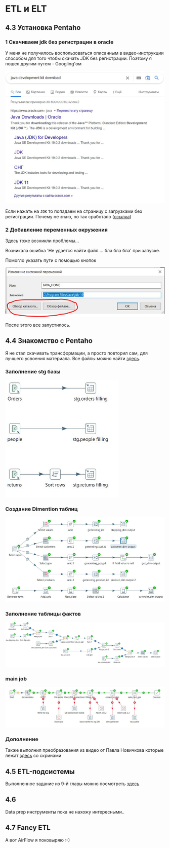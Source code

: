# ETL и ELT

## 4.3 Установка Pentaho

### 1 Скачиваем jdk без регистрации в oracle

У меня не получилось воспользоваться описанным в видео-инструкции способом для того чтобы скачать JDK без регистрации.
Поэтому я пошел другим путем - Googling'ом

![jdk_download](./img/jdk_download.JPG)

Если нажать на `JDK` то попадаем на страницу с загрузками без регистрации. Почему не знаю, но так сработало ([ссылка](https://www.oracle.com/in/java/technologies/downloads/#jdk19-windows))

### 2 Добавление переменных окружения

Здесь тоже возникли проблемы...

Возникала ошибка 'Не удается найти файл.... бла бла бла' при запуске.

Помогло указать пути с помощью кнопок

![Env_var](./img/Pentaho_variables.JPG)

После этого все запустилось.

## 4.4 Знакомство с Pentaho

Я не стал скачивать трансформации, а просто повторил сам, для лучшего усвоения материала. Все файлы можно найти [здесь](./4-4/).

### Заполнение stg базы

![4-4-1](./4-4/img/filling_stg.JPG)

### Создание Dimention таблиц

![4-4-2](./4-4/img/dim_generation.JPG)

### Заполнение таблицы фактов

![4-4-3](./4-4/img/filling_sales_fact.JPG)

### main job

![4-4-4](./4-4/img/main_job.JPG)

### Дополнение

Также выполнил преобразования из видео от Павла Новичкова которые лежат [здесь](./pentaho_intro/novickov_pjct/) со скринами

## 4.5 ETL-подсистемы

Выполненное задание из 9-й главы можно посмотреть [здесь](./4-5/)

## 4.6

Data prep инструменты пока не нахожу интересными..

## 4.7 Fancy ETL

А вот AirFlow я поковыряю :-)
